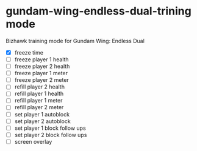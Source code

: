 # gundam-wing-endless-dual-trining mode
 Bizhawk training mode for Gundam Wing: Endless Dual

 - [X] freeze time
 - [ ] freeze player 1 health
 - [ ] freeze player 2 health
 - [ ] freeze player 1 meter
 - [ ] freeze player 2 meter
 - [ ] refill player 2 health
 - [ ] refill player 1 health
 - [ ] refill player 1 meter
 - [ ] refill player 2 meter
 - [ ] set player 1 autoblock
 - [ ] set player 2 autoblock
 - [ ] set player 1 block follow ups
 - [ ] set player 2 block follow ups
 - [ ] screen overlay

